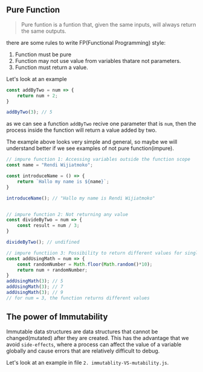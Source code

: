 ## Pure Function
> Pure funtion is a funtion that, given the same inputs, will always return the same outputs.

there are some rules to write FP(Functional Programming) style:
1. Function must be pure
2. Function may not use value from variables thatare not parameters.
3. Function must return a value.

Let's look at an example
```js
const addByTwo = num => {
    return num + 2;
}

addByTwo(3); // 5
```
as we can see a function `addByTwo` recive one parameter that is `num`, then the process inside the function will return a value added by two.

The example above looks very simple and general, so maybe we will understand better if we see examples of not pure function(impure).

```js 
// impure function 1: Accessing variables outside the function scope
const name = "Rendi Wijiatmoko";

const introduceName = () => {
    return `Hallo my name is ${name}`;
}

introduceName(); // "Hallo my name is Rendi Wijiatmoko"


// impure function 2: Not returning any value
const divideByTwo = num => {
    const result = num / 3;
}

divideByTwo(); // undifined

// impure functiion 3: Possibility to return different values for single input
const addUsingMath = num => {
    const randomNumber = Math.floor(Math.random()*10);
    return num + randomNumber;
}
addUsingMath(3); // 5
addUsingMath(3); // 7
addUsingMath(3); // 9
// for num = 3, the function returns different values

```

## The power of Immutability
Immutable data structures are data structures that cannot be changed(mutated) after they are created. This has the advantage that we avoid `side-effects`, where a process can affect the value of a variable globally and cause errors that are relatively difficult to debug.

Let's look at an example in file `2. immutablity-VS-mutability.js`.
